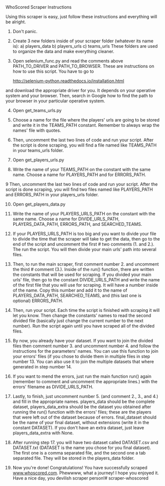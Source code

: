WhoScored Scraper Instructions

Using this scraper is easy, just follow these instructions and everything will be alright.

1. Don't panic.

2. Create 3 new folders inside of your scraper folder (whatever its name is):
	a) players_data
	b) players_urls
	c) teams_urls
These folders are used to organize the data and make everything cleaner.

3. Open selenium_func.py and read the comments above PATH_TO_DRIVER and PATH_TO_BROWSER.
These are instructions on how to use this script. You have to go to 

	http://selenium-python.readthedocs.io/installation.html

and download the appropriate driver for you. It depends on your operative system and
your browser. Then, search in Google how to find the path to your browser in your
particular operative system.

4. Open get_teams_urls.py

5. Choose a name for the file where the players' urls are going to be stored and write
it in the TEAMS_PATH constant. Remember to always wrap the names' file with quotes.

6. Then, uncomment the last two lines of code and run your script. After the script is done scraping, you will find a file named like TEAMS_PATH in your teams_urls folder.

7. Open get_players_urls.py

8. Write the name of your TEAMS_PATH on the constant with the same name. Choose a name for PLAYERS_PATH and for ERRORS_PATH.

9 Then, uncomment the last two lines of code and run your script. After the script is done scraping, you will find two files named like PLAYERS_PATH and ERRORS_PATH in your players_urls folder.

10. Open get_players_data.py

11. Write the name of your PLAYERS_URLS_PATH on the constant with the same name. Choose a name for DIVIDE_URLS_PATH, PLAYERS_DATA_PATH, ERRORS_PATH, and SEARCHED_TEAMS.

12. If your PLAYERS_URLS_PATH is too big and you want to divide your file to divide the time that the scraper will take to get the data, then go to the end of the script and uncomment the first # two comments (1. and 2.). The run the script. You will then divide your main urls' path into several files.

13. Then, to run the main scraper, first comment number 2. and uncomment the third # comment (3.). Inside of the run() function, there are written the constants that will be used for scraping. If you divided your main urls' file, then go to the constant DIVIDE_URLS_PATH and write the name of the first file that you will use for scraping. It will have a number inside of the name. Copy this number and add it to the name of PLAYERS_DATA_PATH, SEARCHED_TEAMS, and (this last one is optional) ERRORS_PATH.

14. Then, run your script. Each time the script is finished with scraping it will let you know. Then change the constants' names to read the second divided file (basically just change the current number to the next number). Run the script again until you have scraped all of the divided files.

15. By now, you already have your dataset. If you want to join the divided files then comment number 3. and uncomment number 4. and follow the instructions for the parameters' names. You can use this function to join your errors' files (if you chose to divide them in multiple files in step number 13. You can also use it to join the multiple datasets that where generated in step number 14.

16. If you want to mend the errors, just run the main function run() again (remember to comment and uncomment the appropriate lines.) with the errors' filename as DIVIDE_URLS_PATH.

17. Lastly, to finish, just uncomment number 5. (and comment 2., 3., and 4.) and fill in the appropriate names. players_data should be the complete dataset, players_data_extra should be the dataset you obtained after running the run() function with the errors' files; these are the players that were left out of the dataset because of errors. final_dataset should be the name of your final dataset, without extensions (write it in the constant DATASET). If you don't have an extra dataset, just leave players_data_extra with None.

18. After running step 17. you will have two dataset called DATASET.csv and DATASET.txt (DATASET is the name you chose for you final dataset). The first one is a comma separated file, and the second one a tab separated file. They will be stored in the players_data folder.

18. Now you're done! Congratulations! You have successfully scraped www.whoscored.com. Phewwww, what a journey! I hope you enjoyed it. Have a nice day, you devilish scraper person!# scraper-whoscored
